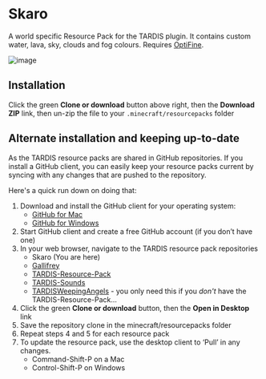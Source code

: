 # Skaro

A world specific Resource Pack for the TARDIS plugin. It contains custom water, lava, sky, clouds and fog colours. Requires [OptiFine](http://www.minecraftforum.net/forums/mapping-and-modding/minecraft-mods/1272953).

![image](https://dl.dropboxusercontent.com/s/si9wap07v0bfn5x/skaro_rp.jpg?dl=1)

## Installation

Click the green __Clone or download__ button above right, then the __Download ZIP__ link, then un-zip the file to your `.minecraft/resourcepacks` folder

## Alternate installation and keeping up-to-date

As the TARDIS resource packs are shared in GitHub repositories. If you install a GitHub client, you can easily keep your resource packs current by syncing with any changes that are pushed to the repository.

Here's a quick run down on doing that:

1. Download and install the GitHub client for your operating system:
   * [GitHub for Mac](https://mac.github.com/)
   * [GitHub for Windows](https://windows.github.com/)
2. Start GitHub client and create a free GitHub account (if you don’t have one)
3. In your web browser, navigate to the TARDIS resource pack repositories
   * Skaro (You are here)
   * [Gallifrey](https://github.com/eccentricdevotion/Gallifrey)
   * [TARDIS-Resource-Pack](https://github.com/eccentricdevotion/TARDIS-Resource-Pack)
   * [TARDIS-Sounds](https://github.com/eccentricdevotion/TARDIS-SoundResourcePack)
   * [TARDISWeepingAngels](https://github.com/eccentricdevotion/TARDISWeepingAngels-Resource-Pack) - you only need this if you _don't_ have the TARDIS-Resource-Pack...
4. Click the green __Clone or download__ button, then the __Open in Desktop__ link
5. Save the repository clone in the minecraft/resourcepacks folder
6. Repeat steps 4 and 5 for each resource pack
7. To update the resource pack, use the desktop client to ‘Pull’ in any changes.
   * Command-Shift-P on a Mac
   * Control-Shift-P on Windows
